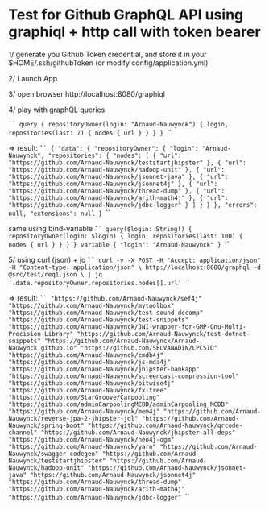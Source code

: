 
# Test for Github GraphQL API using graphiql + http call with token bearer

1/ generate you Github Token credential, and store it in your $HOME/.ssh/githubToken (or modify config/application.yml)

2/ Launch App

3/ open browser http://localhost:8080/graphiql

4/ play with graphQL queries

`̀``
query {
  repositoryOwner(login: "Arnaud-Nauwynck") {
    login,
    repositories(last: 7) {
      nodes {
        url
      }
    }
  }
}
`̀``

=> result:
`̀``
{
  "data": {
    "repositoryOwner": {
      "login": "Arnaud-Nauwynck",
      "repositories": {
        "nodes": [
          {
            "url": "https://github.com/Arnaud-Nauwynck/teststartjhipster"
          },
          {
            "url": "https://github.com/Arnaud-Nauwynck/hadoop-unit"
          },
          {
            "url": "https://github.com/Arnaud-Nauwynck/jsonnet-java"
          },
          {
            "url": "https://github.com/Arnaud-Nauwynck/jsonnet4j"
          },
          {
            "url": "https://github.com/Arnaud-Nauwynck/thread-dump"
          },
          {
            "url": "https://github.com/Arnaud-Nauwynck/arith-math4j"
          },
          {
            "url": "https://github.com/Arnaud-Nauwynck/jdbc-logger"
          }
        ]
      }
    }
  },
  "errors": null,
  "extensions": null
}
`̀``


same using bind-variable
`̀``
query($login: String!) {
  repositoryOwner(login: $login) {
    login,
    repositories(last: 100) {
      nodes {
        url
      }
    }
  }
}
variable {
	"login": "Arnaud-Nauwynck"
}
`̀``


5/ using curl (json) + jq 
`̀``
curl -v -X POST -H "Accept: application/json" -H "Content-type: application/json" \
	http://localhost:8080/graphql -d @src/test/req1.json \
| jq '.data.repositoryOwner.repositories.nodes[].url'
`̀``

=> result:
`̀``
"https://github.com/Arnaud-Nauwynck/sef4j"
"https://github.com/Arnaud-Nauwynck/mytoolbox"
"https://github.com/Arnaud-Nauwynck/test-sound-decomp"
"https://github.com/Arnaud-Nauwynck/test-snippets"
"https://github.com/Arnaud-Nauwynck/JNI-wrapper-for-GMP-Gnu-Multi-Precision-Library"
"https://github.com/Arnaud-Nauwynck/test-dotnet-snippets"
"https://github.com/Arnaud-Nauwynck/Arnaud-Nauwynck.github.io"
"https://github.com/SELVANADIN/LPCSID"
"https://github.com/Arnaud-Nauwynck/cmdb4j"
"https://github.com/Arnaud-Nauwynck/js-mda4j"
"https://github.com/Arnaud-Nauwynck/jhipster-bankapp"
"https://github.com/Arnaud-Nauwynck/screencast-compression-tool"
"https://github.com/Arnaud-Nauwynck/bitwise4j"
"https://github.com/Arnaud-Nauwynck/fx-tree"
"https://github.com/StarGroove/Carpooling"
"https://github.com/adminCarpoolingMCBD/adminCarpooling_MCDB"
"https://github.com/Arnaud-Nauwynck/mem4j"
"https://github.com/Arnaud-Nauwynck/reverse-jpa-2-jhipster-jdl"
"https://github.com/Arnaud-Nauwynck/spring-boot"
"https://github.com/Arnaud-Nauwynck/qrcode-channel"
"https://github.com/Arnaud-Nauwynck/jhipster-all-deps"
"https://github.com/Arnaud-Nauwynck/neo4j-ogm"
"https://github.com/Arnaud-Nauwynck/yarn"
"https://github.com/Arnaud-Nauwynck/swagger-codegen"
"https://github.com/Arnaud-Nauwynck/teststartjhipster"
"https://github.com/Arnaud-Nauwynck/hadoop-unit"
"https://github.com/Arnaud-Nauwynck/jsonnet-java"
"https://github.com/Arnaud-Nauwynck/jsonnet4j"
"https://github.com/Arnaud-Nauwynck/thread-dump"
"https://github.com/Arnaud-Nauwynck/arith-math4j"
"https://github.com/Arnaud-Nauwynck/jdbc-logger"
`̀``
 
